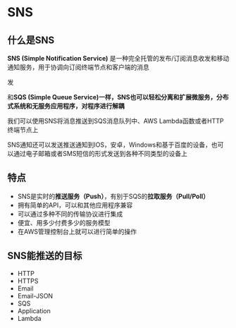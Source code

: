 # SNS

## 什么是SNS

**SNS (Simple Notification Service)** 是一种完全托管的发布/订阅消息收发和移动通知服务，用于协调向订阅终端节点和客户端的消息

发

和**SQS (Simple Queue Service)**一样，SNS也可以轻松分离和扩展微服务，分布式系统和无服务应用程序，对程序进行**解耦**

我们可以使用SNS将消息推送到SQS消息队列中、AWS Lambda函数或者HTTP终端节点上

SNS通知还可以发送推送通知到IOS，安卓，Windows和基于百度的设备，也可以通过电子邮箱或者SMS短信的形式发送到各种不同类型的设备上

## 特点

- SNS是实时的**推送服务（Push）**，有别于SQS的**拉取服务（Pull/Poll）**
- 拥有简单的API，可以和其他应用程序兼容
- 可以通过多种不同的传输协议进行集成
- 便宜、用多少付费多少的服务模型
- 在AWS管理控制台上就可以进行简单的操作

## SNS能推送的目标

- HTTP
- HTTPS
- Email
- Email-JSON
- SQS
- Application
- Lambda